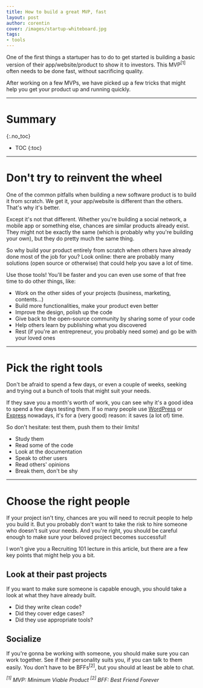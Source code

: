 ```yaml
---
title: How to build a great MVP, fast
layout: post
author: corentin
cover: /images/startup-whiteboard.jpg
tags:
- tools
---
```


One of the first things a startuper has to do to get started is building a basic version of their app/website/product to show it to investors. This MVP<sup>[1]</sup> often needs to be done fast, without sacrificing quality.

After working on a few MVPs, we have picked up a few tricks that might help you get your product up and running quickly.

---

# Summary
{:.no_toc}

* TOC
{:toc}

---

# Don't try to reinvent the wheel

One of the common pitfalls when building a new software product is to build it from scratch. We get it, your app/website is different than the others. That's why it's better.

Except it's not that different. Whether you're building a social network, a mobile app or something else, chances are similar products already exist. They might not be exactly the same (which is probably why you're building your own), but they do pretty much the same thing.

So why build your product entirely from scratch when others have already done most of the job for you? Look online: there are probably many solutions (open source or otherwise) that could help you save a lot of time.

Use those tools! You'll be faster and you can even use some of that free time to do other things, like:

* Work on the other sides of your projects (business, marketing, contents…)
* Build more functionalities, make your product even better
* Improve the design, polish up the code
* Give back to the open-source community by sharing some of your code
* Help others learn by publishing what you discovered
* Rest (if you're an entrepreneur, you probably need some) and go be with your loved ones

---

# Pick the right tools

Don't be afraid to spend a few days, or even a couple of weeks, seeking and trying out a bunch of tools that might suit your needs.

If they save you a month's worth of work, you can see why it's a good idea to spend a few days testing them. If so many people use [WordPress](https://www.wordpress.org/) or [Express](http://expressjs.com) nowadays, it's for a (very good) reason: it saves (a lot of) time.

So don't hesitate: test them, push them to their limits!

* Study them
* Read some of the code
* Look at the documentation
* Speak to other users
* Read others' opinions
* Break them, don't be shy

---

# Choose the right people

If your project isn't tiny, chances are you will need to recruit people to help you build it. But you probably don't want to take the risk to hire someone who doesn't suit your needs. And you're right, you should be careful enough to make sure your beloved project becomes successful!

I won't give you a Recruiting 101 lecture in this article, but there are a few key points that might help you a bit.

## Look at their past projects

If you want to make sure someone is capable enough, you should take a look at what they have already built.

* Did they write clean code?
* Did they cover edge cases?
* Did they use appropriate tools?

## Socialize

If you're gonna be working with someone, you should make sure you can work together. See if their personality suits you, if you can talk to them easily. You don't have to be BFFs<sup>[2]</sup>, but you should at least be able to chat.

*<sup>[1]</sup> MVP: Minimum Viable Product*
*<sup>[2]</sup> BFF: Best Friend Forever*
